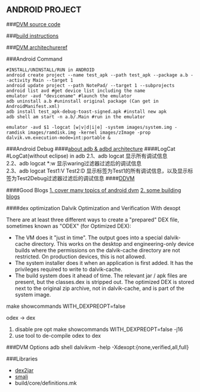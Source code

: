 ANDROID PROJECT
----

###[DVM source code](https://github.com/jysunhy/disl-android/blob/master/doc/src-reading/dalvik_source.md)


###[build instructions](https://github.com/jysunhy/disl-android/blob/master/doc/src-reading/build_android.md)

###[DVM architechure](https://github.com/jysunhy/disl-android/blob/master/doc/src-reading/android-arch.md)[ref](http://show.docjava.com/posterous/file/2012/12/10222640-The_Dalvik_Virtual_Machine.pdf)

###Android Command

	#INSTALL/UNINSTALL/RUN in ANDROID
    android create project --name test_apk --path test_apk --package a.b --activity Main --target 1
    android update project --path NotePad/ --target 1 --subprojects
    android list avd #get device list including the name
    emulator -avd "devicename" #launch the emulator
    adb uninstall a.b #uninstall original package (Can get in AndroidManifest.xml)
    adb install test_apk-debug-toast-signed.apk #install new apk
    adb shell am start -n a.b/.Main #run in the emulator

	emulator -avd $1 -logcat [w|v|d|i|e] -system images/system.img -ramdisk images/ramdisk.img -kernel images/zImage -prop dalvik.vm.execution-mode=int:portable &

###Android Debug
####[about adb & adbd architecture](http://blog.csdn.net/liranke/article/details/4999210#_Toc248316006)
####LogCat
		#LogCat(without eclipse)
		in adb
			2.1、adb logcat 显示所有调试信息        
			2.2、adb logcat *:w 显示waring过滤器过滤后的调试信息        
			2.3、adb logcat Test1:V Test2:D 显示标签为Test1的所有调试信息，以及显示标签为Test2Debug过滤器过滤后的调试信息
####[DDVM](http://developer.android.com/tools/debugging/ddms.html)

####Good Blogs
[1. cover many topics of android dvm](http://blog.csdn.net/Luoshengyang/article/category/838604)
[2. some building blogs](http://blog.csdn.net/leonan/article/category/1335976)


####dex optimization
Dalvik Optimization and Verification With dexopt

There are at least three different ways to create a "prepared" DEX file, sometimes known as "ODEX" (for Optimized DEX):

* The VM does it "just in time". The output goes into a special dalvik-cache directory. This works on the desktop and engineering-only device builds where the permissions on the dalvik-cache directory are not restricted. On production devices, this is not allowed.
* The system installer does it when an application is first added. It has the privileges required to write to dalvik-cache.
* The build system does it ahead of time. The relevant jar / apk files are present, but the classes.dex is stripped out. The optimized DEX is stored next to the original zip archive, not in dalvik-cache, and is part of the system image.

make showcommands WITH_DEXPREOPT=false

odex -> dex
1. disable pre opt
	make showcommands WITH_DEXPREOPT=false -j16
2. use tool to de-compile odex to dex

###DVM Options
adb shell dalvikvm -help
-Xdexopt:{none,verified,all,full}

###Libraries
* [dex2jar](https://code.google.com/p/dex2jar/)
* [smali](https://code.google.com/p/smali/)
* build/core/definitions.mk
